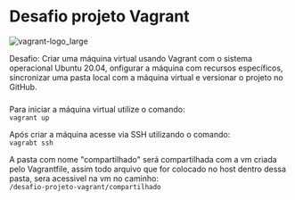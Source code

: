 # Desafio projeto Vagrant

![vagrant-logo_large](https://github.com/user-attachments/assets/5f3f4b28-1e5f-4aab-af42-0adf73e4015d)

 Desafio: Criar uma máquina virtual usando Vagrant com o sistema operacional Ubuntu 20.04, onfigurar a máquina com recursos específicos, sincronizar uma pasta local com a máquina virtual e versionar o projeto no GitHub.  

 ###

Para iniciar a máquina virtual utilize o comando:  
`vagrant up`

Após criar a máquina acesse via SSH utilizando o comando:  
`vagrabt ssh`

A pasta com nome "compartilhado" será compartilhada com a vm criada pelo Vagrantfile, assim todo arquivo que for colocado no host dentro dessa pasta, sera acessivel na vm no caminho:  
`/desafio-projeto-vagrant/compartilhado`
